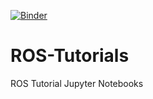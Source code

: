[![Binder](https://mybinder.org/badge.svg)](https://mybinder.org/v2/gh/RobInLabUJI/ROS-Tutorials/cling?urlpath=lab)
# ROS-Tutorials
ROS Tutorial Jupyter Notebooks
